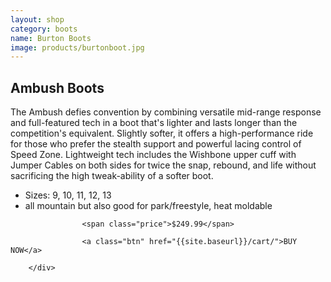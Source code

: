 ```yaml
---
layout: shop
category: boots
name: Burton Boots
image: products/burtonboot.jpg
---
```



<div class="media-body">
         	<h2 class="title">Ambush Boots</h2>
							<p> The Ambush defies convention by combining versatile mid-range response and full-featured tech in a boot that's lighter and lasts longer than the competition's equivalent. Slightly softer, it offers a high-performance ride for those who prefer the stealth support and powerful lacing control of Speed Zone. Lightweight tech includes the Wishbone upper cuff with Jumper Cables on both sides for twice the snap, rebound, and life without sacrificing the high tweak-ability of a softer boot.</p>
					<ul class="features">
						<li>Sizes: 9, 10, 11, 12, 13</li>
						<li> all mountain but also good for park/freestyle, heat moldable</li>
          </ul>
				
					<span class="price">$249.99</span>
					
					<a class="btn" href="{{site.baseurl}}/cart/">BUY NOW</a> 
     
        </div>